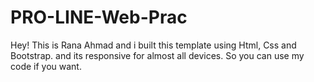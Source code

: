 # PRO-LINE-Web-Prac
Hey! This is Rana Ahmad and i built this template using Html, Css and Bootstrap. and its responsive for almost all devices. So you can use my code if you want.

